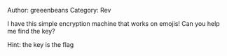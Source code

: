 Author: greeenbeans
Category: Rev

I have this simple encryption machine that works on emojis! Can you help me find the key?

Hint: the key is the flag
